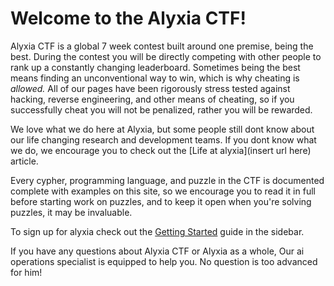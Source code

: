 # Welcome to the Alyxia CTF!

Alyxia CTF is a global 7 week contest built around one premise, being the best. During the contest you will be directly competing with other people to rank up a constantly changing leaderboard. Sometimes being the best means finding an unconventional way to win, which is why cheating is *allowed.* All of our pages have been rigorously stress tested against hacking, reverse engineering, and other means of cheating, so if you successfully cheat you will not be penalized, rather you will be rewarded. 

We love what we do here at Alyxia, but some people still dont know about our life changing research and development teams. If you dont know what we do, we encourage you to check out the [Life at alyxia](insert url here) article.

Every cypher, programming language, and puzzle in the CTF is documented complete with examples on this site, so we encourage you to read it in full before starting work on puzzles, and to keep it open when you're solving puzzles, it may be invaluable.

To sign up for alyxia check out the [Getting Started](getting-started.md) guide in the sidebar. 

If you have any questions about Alyxia CTF or Alyxia as a whole, Our ai operations specialist is equipped to help you. No question is too advanced for him!

